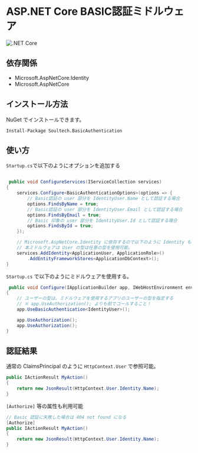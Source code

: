 # ASP.NET Core BASIC認証ミドルウェア

![.NET Core](https://github.com/soul-tech-jp/Soultech.BasicAuthentication/workflows/.NET%20Core/badge.svg)

## 依存関係

* Microsoft.AspNetCore.Identity
* Microsoft.AspNetCore

## インストール方法

NuGet でインストールできます。

```
Install-Package Soultech.BasicAuthentication
```

## 使い方

`Startup.cs`で以下のようにオプションを追加する

```c#

 public void ConfigureServices(IServiceCollection services)
{
    services.Configure<BasicAuthenticationOptions>(options => {
        // Basic認証の user 部分を IdentityUser.Name として認証する場合
        options.FindsByName = true;
        // Basic認証の user 部分を IdentityUser.Email として認証する場合
        options.FindsByEmail = true;
        // Basic 印象の user 部分を IdentityUser.Id として認証する場合
        options.FindsById = true;
    });

    // Microsoft.AspNetCore.Identity に依存するので以下のように Identity も使用可能にすること！
    // 本ミドルウェアは User の型は任意の型を使用可能。
    services.AddIdentity<ApplicationUser, ApplicationRole>()
        .AddEntityFrameworkStores<ApplicationDbContext>();
}

```

`Startup.cs` で以下のようにミドルウェアを使用する。

```c#
 public void Configure(IApplicationBuilder app, IWebHostEnvironment env)
{
    // ユーザーの型は、ミドルウェアを使用するアプリのユーザーの型を指定する
    // ※ app.UseAuthorization(); よりも前でコールすること！
    app.UseBasicAuthentication<IdentityUser>();

    app.UseAuthorization();
    app.UseAuthorization();
}
```

## 認証結果

通常の ClaimsPrincipal のように `HttpContext.User` で参照可能。

```c#
public IActionResult MyAction()
{
    return new JsonResult(HttpContext.User.Identity.Name);
}
```

`[Authorize]` 等の属性も利用可能

```c#
// Basic 認証に失敗した場合は 404 not found になる
[Authorize]
public IActionResult MyAction()
{
    return new JsonResult(HttpContext.User.Identity.Name);
}

```

